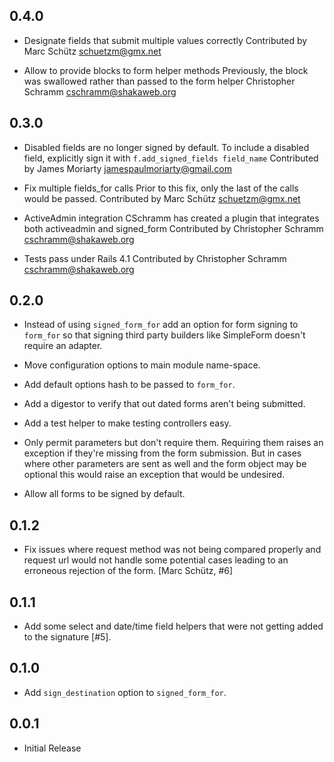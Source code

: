 ## 0.4.0
* Designate fields that submit multiple values correctly
  Contributed by Marc Schütz <schuetzm@gmx.net>

* Allow to provide blocks to form helper methods
   Previously, the block was swallowed rather than passed to the form helper
   Christopher Schramm <cschramm@shakaweb.org>

## 0.3.0

* Disabled fields are no longer signed by default.
  To include a disabled field, explicitly sign it with
  `f.add_signed_fields field_name`
  Contributed by James Moriarty <jamespaulmoriarty@gmail.com>

* Fix multiple fields_for calls
  Prior to this fix, only the last of the calls would be passed.
  Contributed by Marc Schütz <schuetzm@gmx.net>

* ActiveAdmin integration
  CSchramm has created a plugin that integrates both activeadmin and
  signed_form
  Contributed by Christopher Schramm <cschramm@shakaweb.org>

* Tests pass under Rails 4.1
  Contributed by Christopher Schramm <cschramm@shakaweb.org>

## 0.2.0

* Instead of using `signed_form_for` add an option for form signing to `form_for`
  so that signing third party builders like SimpleForm doesn't require an
  adapter.

* Move configuration options to main module name-space.

* Add default options hash to be passed to `form_for`.

* Add a digestor to verify that out dated forms aren't being submitted.

* Add a test helper to make testing controllers easy.

* Only permit parameters but don't require them.
  Requiring them raises an exception if they're missing from the form
  submission. But in cases where other parameters are sent as well and the form
  object may be optional this would raise an exception that would be undesired.

* Allow all forms to be signed by default.

## 0.1.2

* Fix issues where request method was not being compared properly and request
  url would not handle some potential cases leading to an erroneous rejection
  of the form. [Marc Schütz, #6]

## 0.1.1

* Add some select and date/time field helpers that were not getting added to
  the signature [#5].

## 0.1.0

* Add `sign_destination` option to `signed_form_for`.

## 0.0.1

* Initial Release

